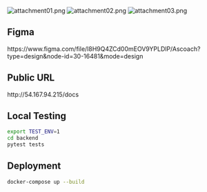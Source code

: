 ![attachment01.png](..%2Fattachment01.png)
![attachment02.png](..%2Fattachment02.png)
![attachment03.png](..%2Fattachment03.png)

<h2>Figma</h2>
https://www.figma.com/file/l8H9Q4ZCd00mEOV9YPLDlP/Ascoach?type=design&node-id=30-16481&mode=design

<h2>Public URL</h2>
http://54.167.94.215/docs

<h2>Local Testing</h2>

```bash
export TEST_ENV=1
cd backend
pytest tests
```

<h2>Deployment</h2>

```bash
docker-compose up --build
```
